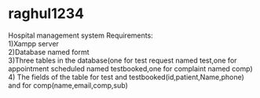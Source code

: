 # raghul1234
Hospital management system
Requirements:<br>
1)Xampp server<br>
2)Database named formt<br> 
3)Three tables in the database(one for test request named test,one for appointment scheduled named testbooked,one for complaint named comp)<br>
4) The fields of the table for test and testbooked(id,patient,Name,phone) and for comp(name,email,comp,sub)<br>
